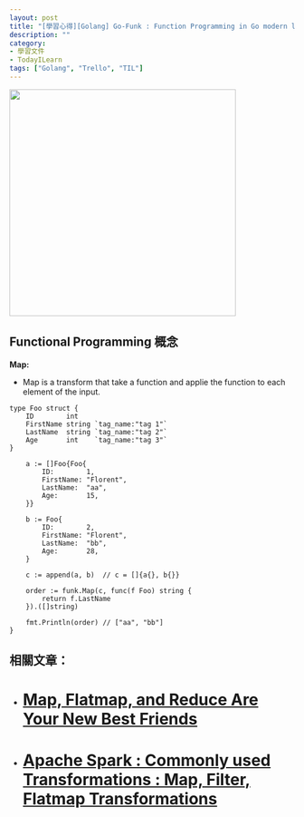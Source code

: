 ```yaml
---
layout: post
title: "[學習心得][Golang] Go-Funk : Function Programming in Go modern library"
description: ""
category: 
- 學習文件
- TodayILearn
tags: ["Golang", "Trello", "TIL"]
---
```


<img src="" width="400px">

## Functional Programming 概念

**Map:** 

- Map is a transform that take a function and applie the function to each element of the input.



```
type Foo struct {
	ID        int
	FirstName string `tag_name:"tag 1"`
	LastName  string `tag_name:"tag 2"`
	Age       int    `tag_name:"tag 3"`
}

	a := []Foo{Foo{
		ID:        1,
		FirstName: "Florent",
		LastName:  "aa",
		Age:       15,
	}}

	b := Foo{
		ID:        2,
		FirstName: "Florent",
		LastName:  "bb",
		Age:       28,
	}

	c := append(a, b)  // c = []{a{}, b{}}

	order := funk.Map(c, func(f Foo) string {
		return f.LastName
	}).([]string)

	fmt.Println(order) // ["aa", "bb"]
}
```





## 相關文章：

<a id="refer"></a>

- # [Map, Flatmap, and Reduce Are Your New Best Friends](https://www.youtube.com/watch?v=2OvxOgayedU)

- # [Apache Spark : Commonly used Transformations : Map, Filter, Flatmap Transformations](https://www.youtube.com/watch?v=HS8Cx-l9Vhg)

